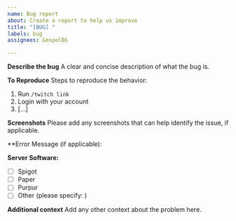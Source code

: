 ```yaml
---
name: Bug report
about: Create a report to help us improve
title: "[BUG] "
labels: bug
assignees: GospelBG

---
```


**Describe the bug**
A clear and concise description of what the bug is.

**To Reproduce**
Steps to reproduce the behavior:
1. Run `/twitch link`
2. Login with your account
3. [...]

**Screenshots**
Please add any screenshots that can help identify the issue, if applicable.

**Error Message (if applicable):

**Server Software:**
 - [ ] Spigot
 - [ ] Paper
 - [ ] Purpur
 - [ ] Other (please specify: )

**Additional context**
Add any other context about the problem here.
